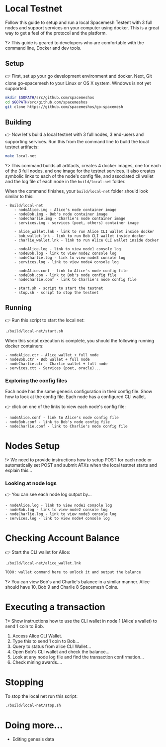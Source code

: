 # Local Testnet

Follow this guide to setup and run a local Spacemesh Testent with 3 full nodes and support services on your computer using docker. This is a great way to get a feel of the protocol and the platform.

?> This guide is geared to developers who are comfortable with the command line, Docker and dev tools.

## Setup
👉 First, set up your go development environment and docker. Next, Git clone go-spacemesh to your Linux or OS X system. Windows is not yet supported.

```bash
mkdir $GOPATH/src/github.com/spacemeshos
cd $GOPATH/src/github.com/spacemeshos
git clone https://github.com/spacemeshos/go-spacemesh
```

## Building

👉 Now let's build a local testnet with 3 full nodes, 3 end-users and supporting services. Run this from the command line to build the local testnet artifacts:

```bash
make local-net
```

?> This command builds all artifacts, creates 4 docker images, one for each of the 3 full nodes, and one image for the testnet services. It also creates symbolic links to each of the node's config file, and associated cli wallet and the log file of each node in the `build/local-net` folder.

When the command finishes, your `build/local-net` folder should look similar to this:

```
- Build/local-net
    - nodeAlice.img - Alice's node container image
    - nodeBob.img - Bob's node container image
    - nodeCharlie.img - Charlie's node container image
    - services.img - services (poet, others) container image

    - alice_wallet.lnk - link to run Alice CLI wallet inside docker
    - bob_wallet.lnk - link to run Bob CLI wallet inside docker
    - charlie_wallet.lnk - link to run Alice CLI wallet inside docker

    - nodeAlice.log - link to view node1 console log
    - nodeBob.log - link to view node2 console log
    - nodeCharlie.log - link to view node3 console log
    - services.log - link to view node4 console log

    - nodeAlice.conf - link to Alice's node config file
    - nodeBob.con - link to Bob's node config file
    - nodeCharlie.conf - link to Charlie's node config file

    - start.sh - script to start the testnet
    - stop.sh - script to stop the testnet
```

## Running

👉 Run this script to start the local net:

```bash
./build/local-net/start.sh
```

When this script execution is complete, you should the following running docker containers:

```
- nodeAlice.ctr - Alice wallet + full node
- nodeBob.ctr - Bob wallet + full node
- nodeCharlie.ctr - Charlie wallet + full node
- services.ctt - Services (poet, oracle)...
```

### Exploring the config files
Each node has the same genesis configuration in their config file. Show how to look at the config file. Each node has a configured CLI wallet.

👉 click on one of the links to view each node's config file:

```
- nodeAlice.conf - link to Alice's node config file
- nodeBob.conf - link to Bob's node config file
- nodeCharlie.conf - link to Charlie's node config file
```

# Nodes Setup

!> We need to provide instructions how to setup POST for each node or automatically set POST and submit ATXs when the local testnet starts and explain this... 


### Looking at node logs
👉  You can see each node log output by...

```
- nodeAlice.log - link to view node1 console log
- nodeBob.log - link to view node2 console log
- nodeCharlie.log - link to view node3 console log
- services.log - link to view node4 console log
```

# Checking Account Balance

👉 Start the CLI wallet for Alice:

```bash
./build/local-net/alice_wallet.lnk
```

```bash
TODO: wallet command here to unlock it and output the balance
```

?> You can view Bob's and Charlie's balance in a similar manner.
Alice should have 10, Bob 9 and Charlie 8 Spacemesh Coins.

# Executing a transaction

?> Show instructions how to use the CLI wallet in node 1 (Alice's wallet) to send 1 coin to Bob.

1. Access Alice CLI Wallet.
2. Type this to send 1 coin to Bob...
3. Query tx status from alice CLI Wallet...
4. Open Bob's CLI wallet and check the balance...
5. Look at any node log file and find the transaction confirmation...
6. Check mining awards....

# Stopping

To stop the local net run this script:

```bash
./build/local-net/stop.sh
```

# Doing more...
- Editing genesis data
